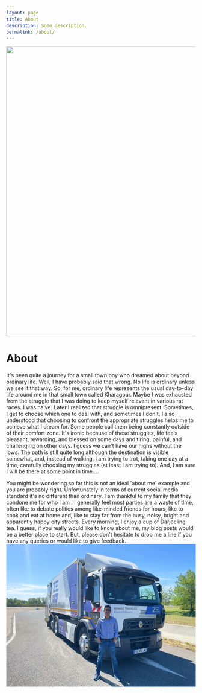 ```yaml
---
layout: page
title: About
description: Some description.
permalink: /about/
---
```


<img src="https://chi01pap001files.storage.live.com/y4mZd7O1wdYSwq-ccqGM4e3TVSp9-qFtblpto-g2LSOXjrFze-C6SXcX9BvOGx7gYLVaIZYsitKhsJzGFa5t7tL2-djUIEk6bV7khTdjzJh-t5Afp3VVwgxDluSUWDjPgyBagE1LX9IYfle720cJeRTdd9X5M6iLJiDMsFtE30HLQUQ7aWC-ClrTRNvqeDGpdiX?width=1024&height=768&cropmode=none" width="1024" height="768" />

# About
It's been quite a journey for a small town boy who dreamed about beyond ordinary life. Well, I have probably said that wrong. No life is ordinary unless we see it that way. So, for me, ordinary life represents the usual day-to-day life around me in that small town called Kharagpur. Maybe I was exhausted from the struggle that I was doing to keep myself relevant in various rat races. I was naive. Later I realized that struggle is omnipresent. Sometimes, I get to choose which one to deal with, and sometimes I don't. I also understood that choosing to confront the appropriate struggles helps me to achieve what I dream for. Some people call them being constantly outside of their comfort zone. It's ironic because of these struggles, life feels pleasant, rewarding, and blessed on some days and tiring, painful, and challenging on other days. I guess we can't have our highs without the lows. The path is still quite long although the destination is visible somewhat, and, instead of walking, I am trying to trot, taking one day at a time, carefully choosing my struggles (at least I am trying to). And, I am sure I will be there at some point in time....

You might be wondering so far this is not an ideal 'about me' example and you are probably right. Unfortunately in terms of current social media standard it's no different than ordinary. I am thankful to my family that they condone me for who I am . I generally feel most parties are a waste of time, often like to debate politics among like-minded friends for hours, like to cook and eat at home and, like to stay far from the busy, noisy, bright and apparently happy city streets. Every morning, I enjoy a cup of Darjeeling tea. I guess, if you really would like to know about me, my blog posts would be a better place to start. But, please don't hesitate to drop me a line if you have any queries or would like to give feedback.
![While visiting Volvo Renault Truck location at Lyon, France](\assets\img\About\with_Renault_truck.jpg)
